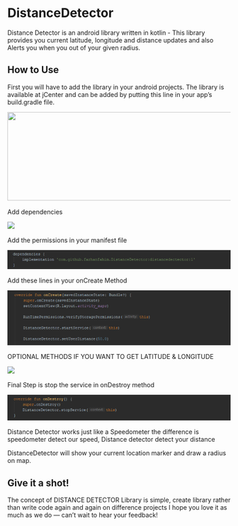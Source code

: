 # DistanceDetector

Distance Detector is an android library written in kotlin - This library provides you current latitude, longitude and distance updates and also Alerts you when you out of your given radius.

## How to Use

First you will have to add the library in your android projects. The library is available at jCenter and can be added by putting this line in your app’s build.gradle file.

<img src='image/00.png' width=800 height= 200/>

Add dependencies

<img src='image/11.PNG'/>

Add the permissions in your manifest file

<img src='images/22.PNG'/>

Add these lines in your onCreate Method

<img src='images/33.PNG'/>

OPTIONAL METHODS IF YOU WANT TO GET LATITUDE & LONGITUDE 

<img src='images/44.PNG'/>

Final Step is stop the service in onDestroy method

<img src='images/55.PNG'/>

Distance Detector works just like a Speedometer the difference is speedometer detect our speed, Distance detector detect your distance

DistanceDetector will show your current location marker and draw a radius on map.


## Give it a shot!

The concept of DISTANCE DETECTOR Library is simple, create library rather than write code again and again on difference projects
I hope you love it as much as we do — can’t wait to hear your feedback!


